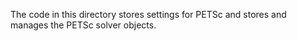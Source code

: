 The code in this directory stores settings for PETSc and stores and manages the PETSc solver objects.
